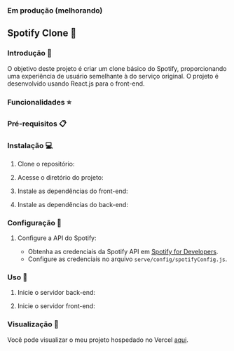 
### Em produção (melhorando)

## Spotify Clone 🎵

### Introdução 🚀

O objetivo deste projeto é criar um clone básico do Spotify, proporcionando uma experiência de usuário semelhante à do serviço original. O projeto é desenvolvido usando React.js para o front-end.


### Funcionalidades ⭐

### Pré-requisitos 📋

### Instalação 💻

1. Clone o repositório:


2. Acesse o diretório do projeto:


3. Instale as dependências do front-end:


4. Instale as dependências do back-end:


### Configuração 🔧

1. Configure a API do Spotify:

   - Obtenha as credenciais da Spotify API em [Spotify for Developers](https://developer.spotify.com/).
   - Configure as credenciais no arquivo `serve/config/spotifyConfig.js`.

### Uso 🚦

1. Inicie o servidor back-end:

2. Inicie o servidor front-end:


### Visualização 🎉

Você pode visualizar o meu projeto hospedado no Vercel [aqui](https://clone-spotify2-opal.vercel.app/).
